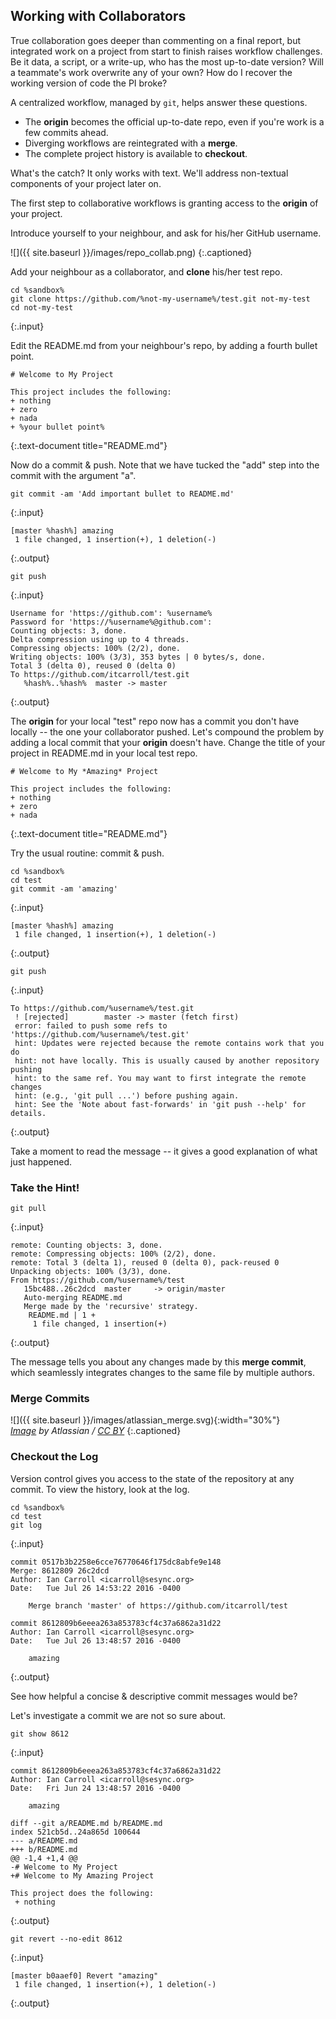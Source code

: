 ---
---

## Working with Collaborators

True collaboration goes deeper than commenting on a final report, but integrated work on a project from start to finish raises workflow challenges. Be it data, a script, or a write-up, who has the most up-to-date version? Will a teammate's work overwrite any of your own? How do I recover the working version of code the PI broke?

A centralized workflow, managed by `git`, helps answer these questions.

+ The **origin** becomes the official up-to-date repo, even if you're work is a few commits ahead.
+ Diverging workflows are reintegrated with a **merge**.
+ The complete project history is available to **checkout**.

What's the catch? It only works with text. We'll address non-textual components of your project later on.

<!--split-->

The first step to collaborative workflows is granting access to the **origin** of your project.

Introduce yourself to your neighbour, and ask for his/her GitHub username.

![]({{ site.baseurl }}/images/repo_collab.png)
{:.captioned}

Add your neighbour as a collaborator, and **clone** his/her test repo.

~~~
cd %sandbox%
git clone https://github.com/%not-my-username%/test.git not-my-test
cd not-my-test
~~~
{:.input}

<!--split-->

Edit the README.md from your neighbour's repo, by adding a fourth bullet point.

~~~
# Welcome to My Project

This project includes the following:
+ nothing
+ zero
+ nada
+ %your bullet point%
~~~
{:.text-document title="README.md"}

<!--split-->

Now do a commit & push. Note that we have tucked the "add" step into the commit with the argument "a".

~~~
git commit -am 'Add important bullet to README.md'
~~~
{:.input}

~~~
[master %hash%] amazing
 1 file changed, 1 insertion(+), 1 deletion(-)
~~~
{:.output}

~~~
git push
~~~
{:.input}

~~~
Username for 'https://github.com': %username%
Password for 'https://%username%@github.com': 
Counting objects: 3, done.
Delta compression using up to 4 threads.
Compressing objects: 100% (2/2), done.
Writing objects: 100% (3/3), 353 bytes | 0 bytes/s, done.
Total 3 (delta 0), reused 0 (delta 0)
To https://github.com/itcarroll/test.git
   %hash%..%hash%  master -> master
~~~
{:.output}

<!--split-->

The **origin** for your local "test" repo now has a commit you don't have locally -- the one your collaborator pushed. Let's compound the problem by adding a local commit that your **origin** doesn't have. Change the title of your project in README.md in your local test repo.

~~~
# Welcome to My *Amazing* Project

This project includes the following:
+ nothing
+ zero
+ nada
~~~
{:.text-document title="README.md"}

<!--split-->

Try the usual routine: commit & push.

~~~
cd %sandbox%
cd test
git commit -am 'amazing'
~~~
{:.input}

~~~
[master %hash%] amazing
 1 file changed, 1 insertion(+), 1 deletion(-)
~~~
{:.output}

~~~
git push
~~~
{:.input}

~~~
To https://github.com/%username%/test.git
 ! [rejected]        master -> master (fetch first)
 error: failed to push some refs to 'https://github.com/%username%/test.git'
 hint: Updates were rejected because the remote contains work that you do
 hint: not have locally. This is usually caused by another repository pushing
 hint: to the same ref. You may want to first integrate the remote changes
 hint: (e.g., 'git pull ...') before pushing again.
 hint: See the 'Note about fast-forwards' in 'git push --help' for details.
~~~
{:.output}

Take a moment to read the message -- it gives a good explanation of what just happened.

<!--split-->

### Take the Hint!

~~~
git pull
~~~
{:.input}

~~~
remote: Counting objects: 3, done.
remote: Compressing objects: 100% (2/2), done.
remote: Total 3 (delta 1), reused 0 (delta 0), pack-reused 0
Unpacking objects: 100% (3/3), done.
From https://github.com/%username%/test
   15bc488..26c2dcd  master     -> origin/master
   Auto-merging README.md
   Merge made by the 'recursive' strategy.
    README.md | 1 +
	 1 file changed, 1 insertion(+)
~~~
{:.output}

The message tells you about any changes made by this **merge commit**, which seamlessly integrates changes to the same file by multiple authors.

<!--split-->

### Merge Commits

![]({{ site.baseurl }}/images/atlassian_merge.svg){:width="30%"}  
*[Image][using-branches] by Atlassian / [CC BY]*
{:.captioned}

<!--split-->

### Checkout the Log

Version control gives you access to the state of the repository at any commit. To view the history, look at the log.

~~~
cd %sandbox%
cd test
git log
~~~
{:.input}

~~~
commit 0517b3b2258e6cce76770646f175dc8abfe9e148
Merge: 8612809 26c2dcd
Author: Ian Carroll <icarroll@sesync.org>
Date:   Tue Jul 26 14:53:22 2016 -0400

    Merge branch 'master' of https://github.com/itcarroll/test
	
commit 8612809b6eeea263a853783cf4c37a6862a31d22
Author: Ian Carroll <icarroll@sesync.org>
Date:   Tue Jul 26 13:48:57 2016 -0400

    amazing
~~~
{:.output}

See how helpful a concise & descriptive commit messages would be?

<!--split-->

Let's investigate a commit we are not so sure about.

~~~
git show 8612
~~~
{:.input}

~~~
commit 8612809b6eeea263a853783cf4c37a6862a31d22
Author: Ian Carroll <icarroll@sesync.org>
Date:   Fri Jun 24 13:48:57 2016 -0400

    amazing
	
diff --git a/README.md b/README.md
index 521cb5d..24a865d 100644
--- a/README.md
+++ b/README.md
@@ -1,4 +1,4 @@
-# Welcome to My Project
+# Welcome to My Amazing Project

This project does the following:
 + nothing
~~~
{:.output}

~~~
git revert --no-edit 8612
~~~
{:.input}

~~~
[master b0aaef0] Revert "amazing"
 1 file changed, 1 insertion(+), 1 deletion(-)
~~~
{:.output}


[using-branches]: https://www.atlassian.com/git/tutorials/using-branches
[CC BY]: http://creativecommons.org/licenses/by/2.5/au/

